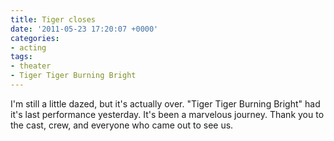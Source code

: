 ```yaml
---
title: Tiger closes
date: '2011-05-23 17:20:07 +0000'
categories:
- acting
tags:
- theater
- Tiger Tiger Burning Bright
---
```


I'm still a little dazed, but it's actually over. "Tiger Tiger Burning Bright"
had it's last performance yesterday. It's been a marvelous journey. Thank you to
the cast, crew, and everyone who came out to see us.
